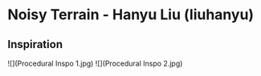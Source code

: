 # Noisy Terrain - Hanyu Liu (liuhanyu)

## Inspiration
![](Procedural Inspo 1.jpg)
![](Procedural Inspo 2.jpg)
